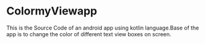 # ColormyViewapp
This is the Source Code of an android app using kotlin language.Base of the app is to change the color of different text view boxes on screen.
